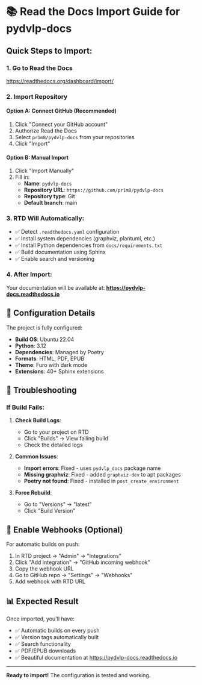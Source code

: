 # 📚 Read the Docs Import Guide for pydvlp-docs

## Quick Steps to Import:

### 1. Go to Read the Docs
https://readthedocs.org/dashboard/import/

### 2. Import Repository

#### Option A: Connect GitHub (Recommended)
1. Click "Connect your GitHub account"
2. Authorize Read the Docs
3. Select `pr1m8/pydvlp-docs` from your repositories
4. Click "Import"

#### Option B: Manual Import
1. Click "Import Manually"
2. Fill in:
   - **Name**: `pydvlp-docs`
   - **Repository URL**: `https://github.com/pr1m8/pydvlp-docs`
   - **Repository type**: Git
   - **Default branch**: main

### 3. RTD Will Automatically:
- ✅ Detect `.readthedocs.yaml` configuration
- ✅ Install system dependencies (graphviz, plantuml, etc.)
- ✅ Install Python dependencies from `docs/requirements.txt`
- ✅ Build documentation using Sphinx
- ✅ Enable search and versioning

### 4. After Import:
Your documentation will be available at:
**https://pydvlp-docs.readthedocs.io**

## 🔧 Configuration Details

The project is fully configured:

- **Build OS**: Ubuntu 22.04
- **Python**: 3.12
- **Dependencies**: Managed by Poetry
- **Formats**: HTML, PDF, EPUB
- **Theme**: Furo with dark mode
- **Extensions**: 40+ Sphinx extensions

## 🚨 Troubleshooting

### If Build Fails:

1. **Check Build Logs**:
   - Go to your project on RTD
   - Click "Builds" → View failing build
   - Check the detailed logs

2. **Common Issues**:
   - **Import errors**: Fixed - uses `pydvlp_docs` package name
   - **Missing graphviz**: Fixed - added `graphviz-dev` to apt packages
   - **Poetry not found**: Fixed - installed in `post_create_environment`

3. **Force Rebuild**:
   - Go to "Versions" → "latest"
   - Click "Build Version"

## 🎯 Enable Webhooks (Optional)

For automatic builds on push:

1. In RTD project → "Admin" → "Integrations"
2. Click "Add integration" → "GitHub incoming webhook"
3. Copy the webhook URL
4. Go to GitHub repo → "Settings" → "Webhooks"
5. Add webhook with RTD URL

## 📊 Expected Result

Once imported, you'll have:
- ✅ Automatic builds on every push
- ✅ Version tags automatically built
- ✅ Search functionality
- ✅ PDF/EPUB downloads
- ✅ Beautiful documentation at https://pydvlp-docs.readthedocs.io

---

**Ready to import!** The configuration is tested and working.